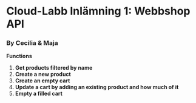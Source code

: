 # Cloud-Labb Inlämning 1: Webbshop API
### By Cecilia & Maja
**Functions**

1. **Get products filtered by name**
2. **Create a new product**
3. **Create an empty cart**
4. **Update a cart by adding an existing product and how much of it**
5. **Empty a filled cart**
